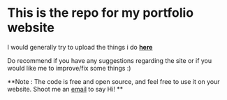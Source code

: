 

# This is the repo for my portfolio website 

I would generally try to upload the things i do **[here](https://thesachinsingh.github.io)**

Do recommend if you have any suggestions regarding the site or if you would like me to improve/fix some things :)


**Note : The code is free and open source, and feel free to use it on your website. Shoot me an [email](mailto:thesachinsbaghel@gmail.com) to say Hi! **
